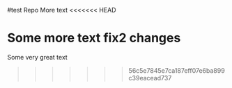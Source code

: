 #test Repo
More text
<<<<<<< HEAD

Some more text
fix2 changes
=======
Some very great text
>>>>>>> 56c5e7845e7ca187eff07e6ba899c39eacead737
